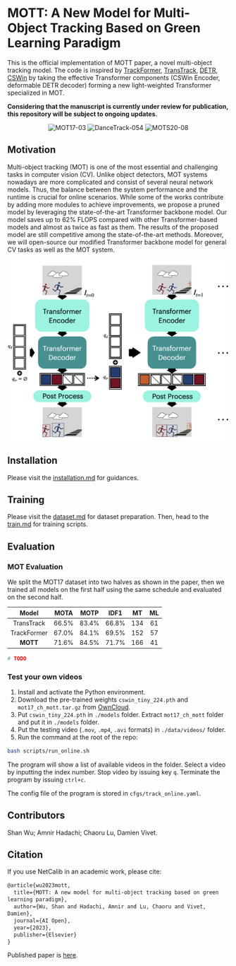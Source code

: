 # MOTT: A New Model for Multi-Object Tracking Based on Green Learning Paradigm

This is the official implementation of MOTT paper, a novel multi-object tracking model. 
The code is inspired
by [TrackFormer](https://github.com/timmeinhardt/trackformer), [TransTrack](https://github.com/PeizeSun/TransTrack),
[DETR](https://github.com/fundamentalvision/Deformable-DETR), [CSWin](https://github.com/microsoft/CSWin-Transformer)
by taking the effective Transformer components (CSWin Encoder, deformable DETR decoder) forming a new light-weighted
Transformer specialized in MOT.

**Considering that the manuscript is currently under review for publication, this repository will be subject to ongoing updates.**

<div align="center">
    <img src="assets/MOT17-03-mott.gif" alt="MOT17-03" width="375"/>
    <img src="assets/DT-054-mott.gif" alt="DanceTrack-054" width="375"/>
    <img src="assets/MOT20-08-mott.gif" alt="MOTS20-08" width="375"/>
</div>

## Motivation

Multi-object tracking (MOT) is one of the most essential and challenging tasks in computer vision (CV). Unlike object
detectors, MOT systems nowadays are more complicated and consist of several neural network models. Thus, the balance
between the system performance and the runtime is crucial for online scenarios. While some of the works contribute by
adding more modules to achieve improvements, we propose a pruned model by leveraging the state-of-the-art Transformer
backbone model. Our model saves up to 62% FLOPS compared with other Transformer-based models and almost as twice as
fast as them. The results of the proposed model are still competitive among the state-of-the-art methods. Moreover, we
will open-source our modified Transformer backbone model for general CV tasks as well as the MOT system.

<div align="center">
   <img src="assets/model_arch.png" alt="MOTT-model" width="560"/>
</div>

## Installation

Please visit the [installation.md](docs/installation.md) for guidances.

## Training

Please visit the [dataset.md](docs/dataset.md) for dataset preparation. Then, head to the [train.md](docs/train.md) for
training scripts.

## Evaluation

### MOT Evaluation

We split the MOT17 dataset into two halves as shown in the paper, then we trained all models on the first half using the same schedule and evaluated on the second half.

<center>

|    Model    | MOTA  | MOTP  | IDF1  | MT  | ML |
|:-----------:|:-----:|:-----:|:-----:|:---:|:--:|
| TransTrack  | 66.5% | 83.4% | 66.8% | 134 | 61 |
| TrackFormer | 67.0% | 84.1% | 69.5% | 152 | 57 |
|  **MOTT**   | 71.6% | 84.5% | 71.7% | 166 | 41 |

</center>

```bash
# TODO
```

### Test your own videos

1. Install and activate the Python environment.
2. Download the pre-trained weights `cswin_tiny_224.pth` and `mot17_ch_mott.tar.gz`
   from [OwnCloud](https://owncloud.ut.ee/owncloud/s/wppiGAgSHTxEdJ8).
3. Put `cswin_tiny_224.pth` in `./models` folder. Extract `mot17_ch_mott` folder and put it in `./models`
   folder.
4. Put the testing video (`.mov`, `.mp4`, `.avi` formats) in `./data/videos/` folder.
5. Run the command at the root of the repo:

```bash
bash scripts/run_online.sh
```

The program will show a list of available videos in the folder.
Select a video by inputting the index number.
Stop video by issuing key `q`.
Terminate the program by issuing `ctrl+c`.

The config file of the program is stored in `cfgs/track_online.yaml`.

## Contributors
Shan Wu; Amnir Hadachi; Chaoru Lu, Damien Vivet. 

## Citation
If you use NetCalib in an academic work, please cite:
```
@article{wu2023mott,
  title={MOTT: A new model for multi-object tracking based on green learning paradigm},
  author={Wu, Shan and Hadachi, Amnir and Lu, Chaoru and Vivet, Damien},
  journal={AI Open},
  year={2023},
  publisher={Elsevier}
}
```

Published paper is [here](https://www.sciencedirect.com/science/article/pii/S2666651023000165).
